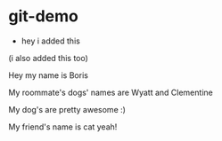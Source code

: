 # git-demo

* hey i added this

(i also added this too)

Hey my name is Boris

My roommate's dogs' names are Wyatt and Clementine

My dog's are pretty awesome :)

My friend's name is cat yeah! 

